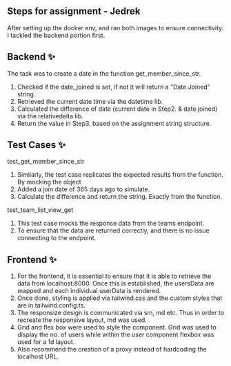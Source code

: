 ## Steps for assignment - Jedrek

After setting up the docker env, and ran both images to ensure connectivity.
I tackled the backend portion first.

## Backend ✨

The task was to create a date in the function get_member_since_str.

1. Checked if the date_joined is set, if not it will return a "Date Joined" string.
2. Retrieved the current date time via the datetime lib.
3. Calculated the difference of date (current date in Step2. & date joined) via the relativedelta lib.
4. Return the value in Step3. based on the assignment string structure.

## Test Cases ✨

test_get_member_since_str

1. Similarly, the test case replicates the expected results from the function. By mocking the object
2. Added a join date of 365 days ago to simulate.
3. Calculate the difference and return the string. Exactly from the function.

test_team_list_view_get

1. This test case mocks the response data from the teams endpoint.
2. To ensure that the data are returned correctly, and there is no issue connecting to the endpoint.

## Frontend ✨

1. For the frontend, it is essential to ensure that it is able to retrieve the data from localhost:8000. Once this is established, the usersData are mapped and each individual userData is rendered.
2. Once done, styling is applied via tailwind.css and the custom styles that are in tailwind.config.ts.
3. The responsize design is communicated via sm, md etc. Thus in order to recreate the responsive layout, md was used.
4. Grid and flex box were used to style the component. Grid was used to display the no. of users while within the user component flexbox was used for a 1d layout.
5. Also recommend the creation of a proxy instead of hardcoding the localhost URL.
